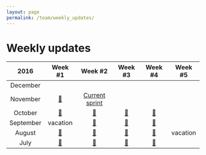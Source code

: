 ```yaml
---
layout: page
permalink: /team/weekly_updates/
---
```


# Weekly updates

| 2016 | Week #1 | Week #2 | Week #3 | Week #4 | Week #5 |
|:-----:|:-------:|:-------:|:-------:|:-------:|:-------:|
| December  | &nbsp; | &nbsp; | &nbsp; | &nbsp; |
| November  | [🎉](2016-11-02.md) | [Current sprint](current_focus.md) | &nbsp; | &nbsp; |
| October   | [🎉](2016-10-05.md) | [🎉](2016-10-12.md) | [🎉](2016-10-19.md) | [🎉](2016-10-26.md) |
| September | vacation |  [🎉](2016-09-14.md) | [🎉](2016-09-21.md) | [🎉](2016-09-28.md) |
| August    | [🎉](2016-08-03.md) | [🎉](2016-08-10.md) | [🎉](2016-08-17.md) | [🎉](2016-08-24.md) | vacation |
| July      | [🎉](2016-07-06.md) | [🎉](2016-07-13.md) | [🎉](2016-07-20.md) | [🎉](2016-07-27.md) |
